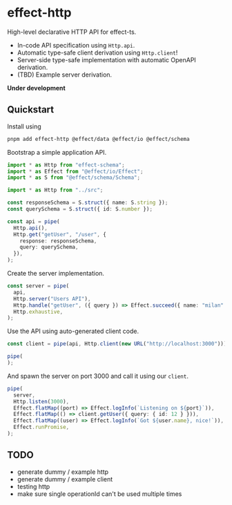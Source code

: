 # effect-http

High-level declarative HTTP API for effect-ts.

- In-code API specification using `Http.api`.
- Automatic type-safe client derivation using `Http.client`!
- Server-side type-safe implementation with automatic OpenAPI derivation.
- (TBD) Example server derivation.

**Under development**

## Quickstart

Install using

```bash
pnpm add effect-http @effect/data @effect/io @effect/schema
```

Bootstrap a simple application API.

```typescript
import * as Http from "effect-schema";
import * as Effect from "@effect/io/Effect";
import * as S from "@effect/schema/Schema";

import * as Http from "../src";

const responseSchema = S.struct({ name: S.string });
const querySchema = S.struct({ id: S.number });

const api = pipe(
  Http.api(),
  Http.get("getUser", "/user", {
    response: responseSchema,
    query: querySchema,
  }),
);
```

Create the server implementation.

```typescript
const server = pipe(
  api,
  Http.server("Users API"),
  Http.handle("getUser", ({ query }) => Effect.succeed({ name: "milan" })),
  Http.exhaustive,
);
```

Use the API using auto-generated client code.

```typescript
const client = pipe(api, Http.client(new URL("http://localhost:3000")));

pipe(
);
```

And spawn the server on port 3000 and call it using our `client`.

```typescript
pipe(
  server,
  Http.listen(3000),
  Effect.flatMap((port) => Effect.logInfo(`Listening on ${port}`)),
  Effect.flatMap(() => client.getUser({ query: { id: 12 } })),
  Effect.flatMap((user) => Effect.logInfo(`Got ${user.name}, nice!`)),
  Effect.runPromise,
);
```

## TODO

- generate dummy / example http
- generate dummy / example client
- testing http
- make sure single operationId can't be used multiple times
